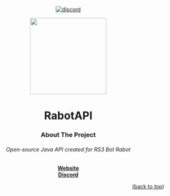 <!-- Jump to top ID, Center readme -->
<div id="top"></div>
<div align="center">
<!-- Social buttons -->

[![discord](https://img.shields.io/badge/Discord-7289DA?style=for-the-badge&logo=discord&logoColor=white)](https://discord.gg/kEP3zx8h)
<br>

 


<!-- PROJECT LOGO -->
  <img src="https://i.imgur.com/J6l3AXj.png" width="200">
 
   
<!-- PROJECT Name -->
# RabotAPI
 
<!-- ABOUT THE PROJECT -->
### About The Project
###### Open-source Java API created for RS3 Bot Rabot </a>
<a href="http://www.rabot.dev/"><strong> Website</strong>
<br>
<a href="https://discord.gg/kEP3zx8h"><strong> Discord</strong>

<!-- Jump to top button -->
<p align="right">(<a href="#top">back to top</a>)</p>
</div>
